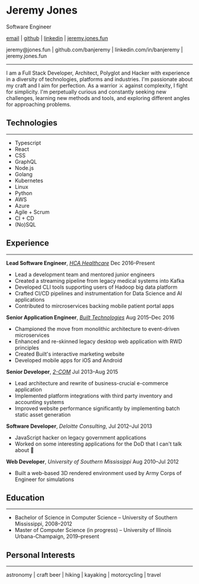# Jeremy Jones

Software Engineer

<p class="screen">
<a href="mailto:jeremy@jones.fun">email</a> | <a href="https://github.com/banjeremy">github</a> | <a href="https://linkedin.com/in/banjeremy">linkedin</a> | <a href="https://jeremy.jones.fun">jeremy.jones.fun</a>
</p>

<p class="print">
  jeremy@jones.fun | github.com/banjeremy | linkedin.com/in/banjeremy | jeremy.jones.fun
</p>

---

I am a Full Stack Developer, Architect, Polyglot and Hacker with experience in a diversity of technologies, platforms and industries. I'm passionate about my craft and I aim for perfection. As a warrior <span class="screen">⚔</span> against complexity, I fight for simplicity. I'm perpetually curious and constantly seeking new challenges, learning new methods and tools, and exploring different angles for approaching problems.

## Technologies

---

- Typescript
- React
- CSS
- GraphQL
- Node.js
- Golang
- Kubernetes
- Linux
- Python
- AWS
- Azure
- Agile + Scrum
- CI + CD
- (No)SQL

## Experience

---

**Lead Software Engineer**, [_HCA Healthcare_](http://hcahealthcare.com/) Dec 2016–Present

- Lead a development team and mentored junior engineers
- Created a streaming pipeline from legacy medical systems into Kafka
- Developed CLI tools supporting users of Hadoop big data platform
- Crafted CI/CD pipelines and instrumentation for Data Science and AI applications
- Contributed to mircroservices backing mobile patient portal apps

**Senior Application Engineer**, [_Built Technologies_](https://getbuilt.com/) Aug 2015–Dec 2016

- Championed the move from monolithic architecture to event-driven microservices
- Enhanced and re-skinned legacy desktop web application with RWD principles
- Created Built's interactive marketing website
- Developed mobile apps for iOS and Android

**Senior Developer**, [_2-COM_](http://2-com.net) Jul 2013–Aug 2015

- Lead architecture and rewrite of business-crucial e-commerce application
- Implemented platform integrations with third party inventory and accounting systems
- Improved website performance significantly by implementing batch static asset generation

**Software Developer**, _Deloitte Consulting_, Jul 2012–Jul 2013

- JavaScript hacker on legacy government applications
- Worked on some interesting applications for the DoD that I can't talk about <span class="screen">🙊</span>

**Web Developer**, _University of Southern Mississippi_ Aug 2010–Jul 2012

- Built a web-based 3D rendered environment used by Army Corps of Engineer for simulations

## Education

---

- Bachelor of Science in Computer Science – University of Southern Mississippi, 2008–2012
- Master of Computer Science (in progress) – University of Illinois Urbana-Champaign, 2019–present

## Personal Interests

---

<p class="small">
astronomy | craft beer | hiking | kayaking | motorcycling | travel
</p>
